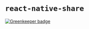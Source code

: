 # `react-native-share`

[![Greenkeeper badge](https://badges.greenkeeper.io/satya164/react-native-share.svg)](https://greenkeeper.io/)
